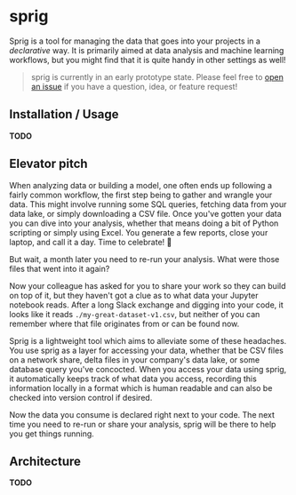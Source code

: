 # sprig

Sprig is a tool for managing the data that goes into your projects in a _declarative_ way. It is primarily aimed at data analysis and machine learning workflows, but you might find that it is quite handy in other settings as well!

> sprig is currently in an early prototype state. Please feel free to [open an issue](https://github.com/dorranh/sprig/issues/new) if you have a question, idea, or feature request!

## Installation / Usage

**TODO**

## Elevator pitch

When analyzing data or building a model, one often ends up following a fairly common workflow, the first step being to gather and wrangle your data. This might involve running some SQL queries, fetching data from your data lake, or simply downloading a CSV file. Once you've gotten your data you can dive into your analysis, whether that means doing a bit of Python scripting or simply using Excel. You generate a few reports, close your laptop, and call it a day. Time to celebrate! 🍻

But wait, a month later you need to re-run your analysis. What were those files that went into it again?

Now your colleague has asked for you to share your work so they can build on top of it, but they haven't got a clue as to what data your Jupyter notebook reads. After a long Slack exchange and digging into your code, it looks like it reads `./my-great-dataset-v1.csv`, but neither of you can remember where that file originates from or can be found now.

Sprig is a lightweight tool which aims to alleviate some of these headaches. You use sprig as a layer for accessing your data, whether that be CSV files on a network share, delta files in your company's data lake, or some database query you've concocted. When you access your data using sprig, it automatically keeps track of what data you access, recording this information locally in a format which is human readable and can also be checked into version control if desired.

Now the data you consume is declared right next to your code. The next time you need to re-run or share your analysis, sprig will be there to help you get things running.

## Architecture

**TODO**
